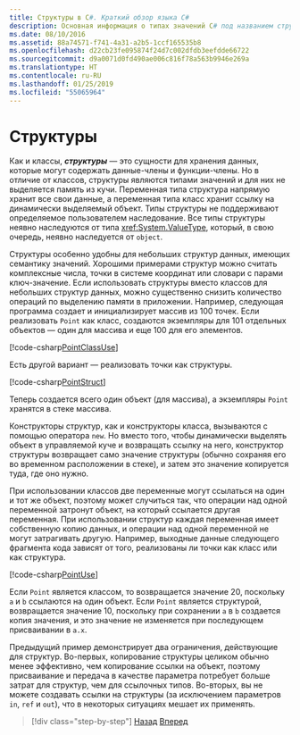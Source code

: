 ```yaml
---
title: Структуры в C#. Краткий обзор языка C#
description: Основная информация о типах значений C# под названием структуры
ms.date: 08/10/2016
ms.assetid: 88a74571-f741-4a31-a2b5-1ccf165535b8
ms.openlocfilehash: d22cb23fe095874f24d7c002dfdb3eefdde66722
ms.sourcegitcommit: d9a0071d0fd490ae006c816f78a563b9946e269a
ms.translationtype: HT
ms.contentlocale: ru-RU
ms.lasthandoff: 01/25/2019
ms.locfileid: "55065964"
---
```

# <a name="structs"></a>Структуры

Как и классы, ***структуры*** — это сущности для хранения данных, которые могут содержать данные-члены и функции-члены. Но в отличие от классов, структуры являются типами значений и для них не выделяется память из кучи. Переменная типа структура напрямую хранит все свои данные, а переменная типа класс хранит ссылку на динамически выделяемый объект. Типы структуры не поддерживают определяемое пользователем наследование. Все типы структуры неявно наследуются от типа <xref:System.ValueType>, который, в свою очередь, неявно наследуется от `object`.

Структуры особенно удобны для небольших структур данных, имеющих семантику значений. Хорошими примерами структур можно считать комплексные числа, точки в системе координат или словари с парами ключ-значение. Если использовать структуры вместо классов для небольших структур данных, можно существенно снизить количество операций по выделению памяти в приложении. Например, следующая программа создает и инициализирует массив из 100 точек. Если реализовать `Point` как класс, создаются экземпляры для 101 отдельных объектов — один для массива и еще 100 для его элементов.

[!code-csharp[PointClassUse](../../../samples/snippets/csharp/tour/structs/Program.cs#L5-L13)]

Есть другой вариант — реализовать точки как структуры.

[!code-csharp[PointStruct](../../../samples/snippets/csharp/tour/structs/Point.cs#L3-L11)]

Теперь создается всего один объект (для массива), а экземпляры `Point` хранятся в стеке массива.

Конструкторы структур, как и конструкторы класса, вызываются с помощью оператора `new`. Но вместо того, чтобы динамически выделять объект в управляемой куче и возвращать ссылку на него, конструктор структуры возвращает само значение структуры (обычно сохраняя его во временном расположении в стеке), и затем это значение копируется туда, где оно нужно.

При использовании классов две переменные могут ссылаться на один и тот же объект, поэтому может случиться так, что операции над одной переменной затронут объект, на который ссылается другая переменная. При использовании структур каждая переменная имеет собственную копию данных, и операции над одной переменной не могут затрагивать другую. Например, выходные данные следующего фрагмента кода зависят от того, реализованы ли точки как класс или как структура.

[!code-csharp[PointUse](../../../samples/snippets/csharp/tour/structs/Program.cs#L19-L22)]

Если `Point` является классом, то возвращается значение 20, поскольку `a` и `b` ссылаются на один объект. Если `Point` является структурой, возвращается значение 10, поскольку при сохранении `a` в `b` создается копия значения, и это значение не изменяется при последующем присваивании в `a.x`.

Предыдущий пример демонстрирует два ограничения, действующие для структур. Во-первых, копирование структуры целиком обычно менее эффективно, чем копирование ссылки на объект, поэтому присваивание и передача в качестве параметра потребует больше затрат для структур, чем для ссылочных типов. Во-вторых, вы не можете создавать ссылки на структуры (за исключением параметров `in`, `ref` и `out`), что в некоторых ситуациях мешает их применять.

>[!div class="step-by-step"]
>[Назад](classes-and-objects.md)
>[Вперед](arrays.md)
